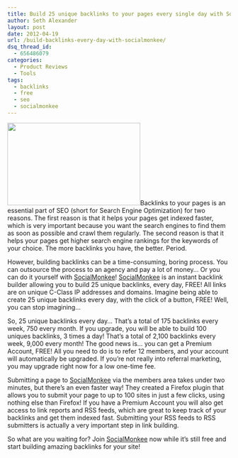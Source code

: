 ```yaml
---
title: Build 25 unique backlinks to your pages every single day with SocialMonkee!
author: Seth Alexander
layout: post
date: 2012-04-19
url: /build-backlinks-every-day-with-socialmonkee/
dsq_thread_id:
  - 656486079
categories:
  - Product Reviews
  - Tools
tags:
  - backlinks
  - free
  - seo
  - socialmonkee
---
```

[<img class="alignleft size-medium wp-image-347" title="chain_links" alt="" src="http://sethaalexander.com/wp-content/uploads/2012/04/chain_links-300x186.jpg" width="300" height="186" />][1]Backlinks to your pages is an essential part of SEO (short for Search Engine Optimization) for two reasons. The first reason is that it helps your pages get indexed faster, which is very important because you want the search engines to find them as soon as possible and crawl them regularly. The second reason is that it helps your pages get higher search engine rankings for the keywords of your choice. The more backlinks you have, the better. Period.

However, building backlinks can be a time-consuming, boring process. You can outsource the process to an agency and pay a lot of money&#8230; Or you can do it yourself with [SocialMonkee][2]! [SocialMonkee][2] is an instant backlink builder allowing you to build 25 unique backlinks, every day, FREE! All links are on unique C-Class IP addresses and domains. Imagine being able to create 25 unique backlinks every day, with the click of a button, FREE! Well, you can stop imagining&#8230;

So, 25 unique backlinks every day&#8230; That&#8217;s a total of 175 backlinks every week, 750 every month. If you upgrade, you will be able to build 100 uniques backlinks, 3 times a day! That&#8217;s a total of 2,100 backlinks every week, 9,000 every month! The good news is&#8230; you can get a Premium Account, FREE! All you need to do is to refer 12 members, and your account will automatically be upgraded. If you&#8217;re not really into referral marketing, you may upgrade right now for a low one-time fee.

Submitting a page to [SocialMonkee][2] via the members area takes under two minutes, but there&#8217;s an even faster way! They created a Firefox plugin that allows you to submit your page to up to 100 sites in just a few clicks, using nothing else than Firefox! If you have a Premium Account you will also get access to link reports and RSS feeds, which are great to keep track of your backlinks and get them indexed fast. Submitting your RSS feeds to RSS submitters is actually a very important step in link building.

So what are you waiting for? Join [SocialMonkee][2] now while it&#8217;s still free and start building amazing backlinks for your site!

 [1]: http://sethaalexander.com/wp-content/uploads/2012/04/chain_links.jpg
 [2]: http://www.socialmonkee.com/index.php?af=135594